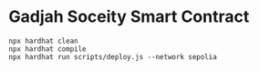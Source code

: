 # Gadjah Soceity Smart Contract

```shell
npx hardhat clean
npx hardhat compile
npx hardhat run scripts/deploy.js --network sepolia
```
